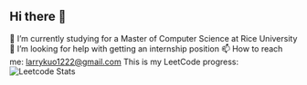 ## Hi there 👋
🌱 I’m currently studying for a Master of Computer Science at Rice University
🤔 I’m looking for help with getting an internship position
📫 How to reach me: larrykuo1222@gmail.com
This is my LeetCode progress:
![Leetcode Stats](https://leetcard.jacoblin.cool/Larry-Kuo)
<!--
**Larry-Kuo/Larry-Kuo** is a ✨ _special_ ✨ repository because its `README.md` (this file) appears on your GitHub profile.

Here are some ideas to get you started:

- 🔭 I’m currently working on ...
- 🌱 I’m currently learning ...
- 👯 I’m looking to collaborate on ...
- 🤔 I’m looking for help with ...
- 💬 Ask me about ...
- 📫 How to reach me: ...
- 😄 Pronouns: ...
- ⚡ Fun fact: ...
-->

